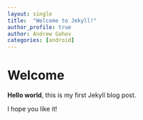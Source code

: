 ```yaml
---
layout: single
title:  "Welcome to Jekyll!"
author_profile: true
author: Andrew Gahov
categories: [android]
---
```


# Welcome

**Hello world**, this is my first Jekyll blog post.

I hope you like it!
